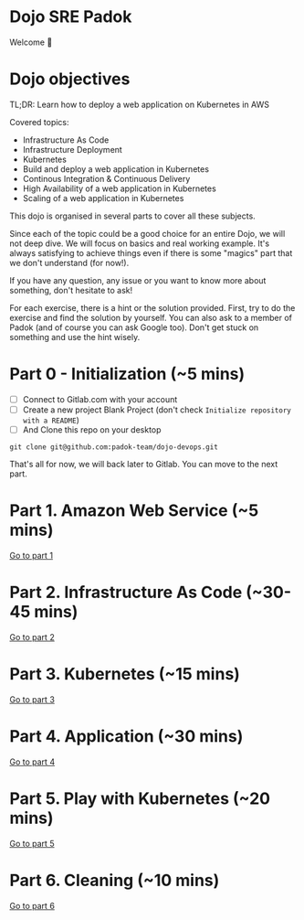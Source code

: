 # Dojo SRE Padok

Welcome 🥳

# Dojo objectives

TL;DR: Learn how to deploy a web application on Kubernetes in AWS

Covered topics:
  - Infrastructure As Code
  - Infrastructure Deployment
  - Kubernetes
  - Build and deploy a web application in Kubernetes
  - Continous Integration & Continuous Delivery
  - High Availability of a web application in Kubernetes
  - Scaling of a web application in Kubernetes

This dojo is organised in several parts to cover all these subjects.

Since each of the topic could be a good choice for an entire Dojo, we will not deep dive. We will focus on basics and real working example. It's always satisfying to achieve things even if there is some "magics" part that we don't understand (for now!).

If you have any question, any issue or you want to know more about something, don't hesitate to ask!

For each exercise, there is a hint or the solution provided. First, try to do the exercise and find the solution by yourself. You can also ask to a member of Padok (and of course you can ask Google too). Don't get stuck on something and use the hint wisely.

# Part 0 - Initialization (~5 mins)

- [ ] Connect to Gitlab.com with your account
- [ ] Create a new project Blank Project (don't check `Initialize repository with a README`)
- [ ] And Clone this repo on your desktop

```
git clone git@github.com:padok-team/dojo-devops.git
```

That's all for now, we will back later to Gitlab. You can move to the next part.

# Part 1. Amazon Web Service (~5 mins)

[Go to part 1](./01-AmazonWebService/README.md)

# Part 2. Infrastructure As Code (~30-45 mins)

[Go to part 2](./02-InfrastructureAsCode/README.md)

# Part 3. Kubernetes (~15 mins)

[Go to part 3](./03-Kubernetes/README.md)

# Part 4. Application (~30 mins)

[Go to part 4](./04-Application/README.md)

# Part 5. Play with Kubernetes (~20 mins)

[Go to part 5](./05-PlayWithKube/README.md)

# Part 6. Cleaning (~10 mins)

[Go to part 6](./06-Cleaning/README.md)
